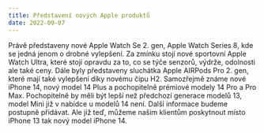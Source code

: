 ```yaml
---
title: Představení nových Apple produktů
date: 2022-09-07
---
```

Právě představeny nové Apple Watch Se 2. gen, Apple Watch Series 8, kde se jedná jenom o drobné vylepšení.
Za zmínku stojí nové sportovní Apple Watch Ultra, které stojí opravdu za to, co se týče senzorů, výdrže, odolnosti ale také ceny.
Dále byly představeny sluchátka Apple AIRPods Pro 2. gen, které mají také vylepšení díky novému čipu H2.
Samozřejmě známe nové iPhone 14, nový model 14 Plus a pochopitelně prémiové modely 14 Pro a Pro Max. Pochopitelně by měli být lepší než předchozí generace modelů 13, model Mini již v nabídce u modelů 14 není.
Další informace budeme postupně přidávat.
Ale již teď, můžeme našim klientům poskytnout místo iPhone 13 tak nový model iPhone 14.

